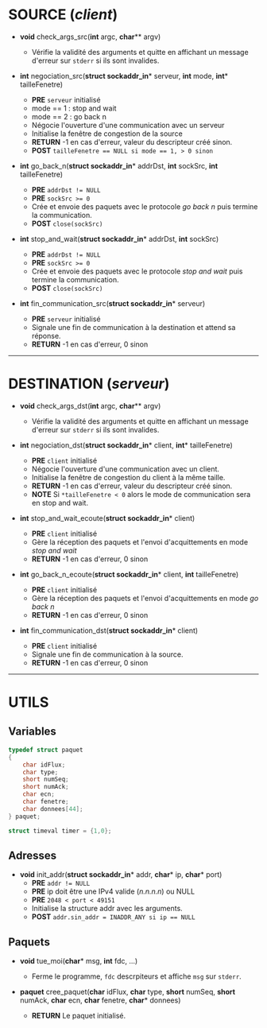 # SOURCE (*client*)

* **void** check_args_src(**int** argc, **char**** argv)
	* Vérifie la validité des arguments et quitte en affichant un message d'erreur sur `stderr` si ils sont invalides.


* **int** negociation_src(**struct sockaddr_in*** serveur, **int** mode, **int*** tailleFenetre)
	* **PRE** `serveur` initialisé
	* mode == 1 : stop and wait
	* mode == 2 : go back n
	* Négocie l'ouverture d'une communication avec un serveur
	* Initialise la fenêtre de congestion de la source
	* **RETURN** -1 en cas d'erreur, valeur du descripteur créé sinon.
	* **POST** `tailleFenetre == NULL si mode == 1, > 0 sinon`


* **int** go_back_n(**struct sockaddr_in*** addrDst, **int** sockSrc, **int** tailleFenetre)
	* **PRE** `addrDst != NULL`
	* **PRE** `sockSrc >= 0`
	* Crée et envoie des paquets avec le protocole *go back n* puis termine la communication.
	* **POST** `close(sockSrc)`


* **int** stop_and_wait(**struct sockaddr_in*** addrDst, **int** sockSrc)
	* **PRE** `addrDst != NULL`
	* **PRE** `sockSrc >= 0`
	* Crée et envoie des paquets avec le protocole *stop and wait* puis termine la communication.
	* **POST** `close(sockSrc)`


* **int** fin_communication_src(**struct sockaddr_in*** serveur)
	* **PRE** `serveur` initialisé
	* Signale une fin de communication à la destination et attend sa réponse.
	* **RETURN** -1 en cas d'erreur, 0 sinon
---
# DESTINATION (*serveur*)

* **void** check_args_dst(**int** argc, **char**** argv)
	* Vérifie la validité des arguments et quitte en affichant un message d'erreur sur `stderr` si ils sont invalides.


* **int** negociation_dst(**struct sockaddr_in*** client, **int*** tailleFenetre)
	* **PRE** `client` initialisé
	* Négocie l'ouverture d'une communication avec un client.
	* Initialise la fenêtre de congestion du client à la même taille.
	* **RETURN** -1 en cas d'erreur, valeur du descripteur créé sinon.
	* **NOTE** Si `*tailleFenetre < 0` alors le mode de communication sera en stop and wait.


* **int** stop_and_wait_ecoute(**struct sockaddr_in*** client)
	* **PRE** `client` initialisé
	* Gère la réception des paquets et l'envoi d'acquittements en mode *stop and wait*
	* **RETURN** -1 en cas d'erreur, 0 sinon


* **int** go_back_n_ecoute(**struct sockaddr_in*** client, **int** tailleFenetre)
	* **PRE** `client` initialisé
	* Gère la réception des paquets et l'envoi d'acquittements en mode *go back n*
	* **RETURN** -1 en cas d'erreur, 0 sinon


* **int** fin_communication_dst(**struct sockaddr_in*** client)
	* **PRE** `client` initialisé
	* Signale une fin de communication à la source.
	* **RETURN** -1 en cas d'erreur, 0 sinon
---
# UTILS

## Variables

```c
typedef struct paquet
{
	char idFlux;
	char type;
	short numSeq;
	short numAck;
	char ecn;
	char fenetre;
	char donnees[44];
} paquet;

struct timeval timer = {1,0};
```

## Adresses

* **void** init_addr(**struct sockaddr_in*** addr, **char*** ip, **char*** port)
	* **PRE** `addr != NULL`
	* **PRE** ip doit être une IPv4 valide (*n.n.n.n*) ou NULL
	* **PRE** `2048 < port < 49151`
	* Initialise la structure addr avec les arguments.
	* **POST** `addr.sin_addr = INADDR_ANY si ip == NULL`

## Paquets

* **void** tue_moi(**char*** msg, **int** fdc, ...)
	* Ferme le programme, `fdc` descrpiteurs et affiche `msg` sur `stderr`.

* **paquet** cree_paquet(**char** idFlux, **char** type, **short** numSeq, **short** numAck, **char** ecn, **char** fenetre, **char*** donnees)
	* **RETURN** Le paquet initialisé.
